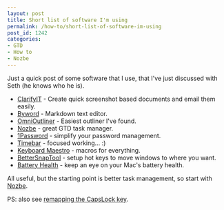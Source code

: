 ```yaml
---
layout: post
title: Short list of software I'm using
permalink: /how-to/short-list-of-software-im-using
post_id: 1242
categories:
- GTD
- How to
- Nozbe
---
```


Just a quick post of some software that I use, that I've just discussed with Seth (he knows who he is).

- [ClarifyIT](http://www.clarify-it.com/) - Create quick screenshot based documents and email them easily.
- [Byword](http://bywordapp.com/) - Markdown text editor.
- [OmniOutliner](http://www.omnigroup.com/omnioutliner) - Easiest outliner I've found.
- [Nozbe](http://www.nozbe.com/a-benhamilton) - great GTD task manager.
- [1Password](https://agilebits.com/onepassword) - simplify your password management.
- [Timebar](https://itunes.apple.com/au/app/timebar/id617829225?mt=12) - focused working... :)
- [Keyboard Maestro](http://www.keyboardmaestro.com/main/) - macros for everything.
- [BetterSnapTool](http://blog.boastr.net/bettersnaptool/) - setup hot keys to move windows to where you want.
- [Battery Health](https://itunes.apple.com/au/app/battery-health/id490192174?mt=12) - keep an eye on your Mac's battery health.

All useful, but the starting point is better task management, so start with [Nozbe](http://www.nozbe.com/a-benhamilton).

PS: also see [remapping the CapsLock key](/productivity/putting-the-caps-lock-key-to-good-use).
